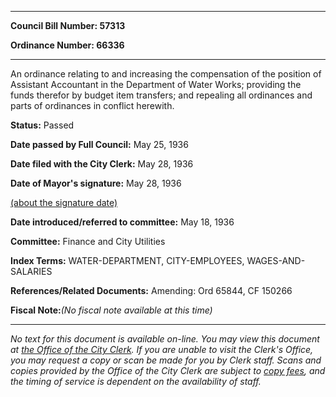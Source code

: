 

********

**Council Bill Number: 57313**
   
**Ordinance Number: 66336**
********

 An ordinance relating to and increasing the compensation of the position of Assistant Accountant in the Department of Water Works; providing the funds therefor by budget item transfers; and repealing all ordinances and parts of ordinances in conflict herewith.

**Status:** Passed
   
**Date passed by Full Council:** May 25, 1936
   
**Date filed with the City Clerk:** May 28, 1936
   
**Date of Mayor's signature:** May 28, 1936
   
[(about the signature date)](/~public/approvaldate.htm)
   
   
   
**Date introduced/referred to committee:** May 18, 1936
   
**Committee:** Finance and City Utilities
   
   
**Index Terms:** WATER-DEPARTMENT, CITY-EMPLOYEES, WAGES-AND-SALARIES

**References/Related Documents:** Amending: Ord 65844, CF 150266

**Fiscal Note:**_(No fiscal note available at this time)_
********

_No text for this document is available on-line. You may view this document at [the Office of the City Clerk](http://www.seattle.gov/leg/clerk/contactUs.htm). If you are unable to visit the Clerk's Office, you may request a copy or scan be made for you by Clerk staff. Scans and copies provided by the Office of the City Clerk are subject to [copy fees](http://clerk.seattle.gov/~public/clerkfees.htm), and the timing of service is dependent on the availability of staff._

